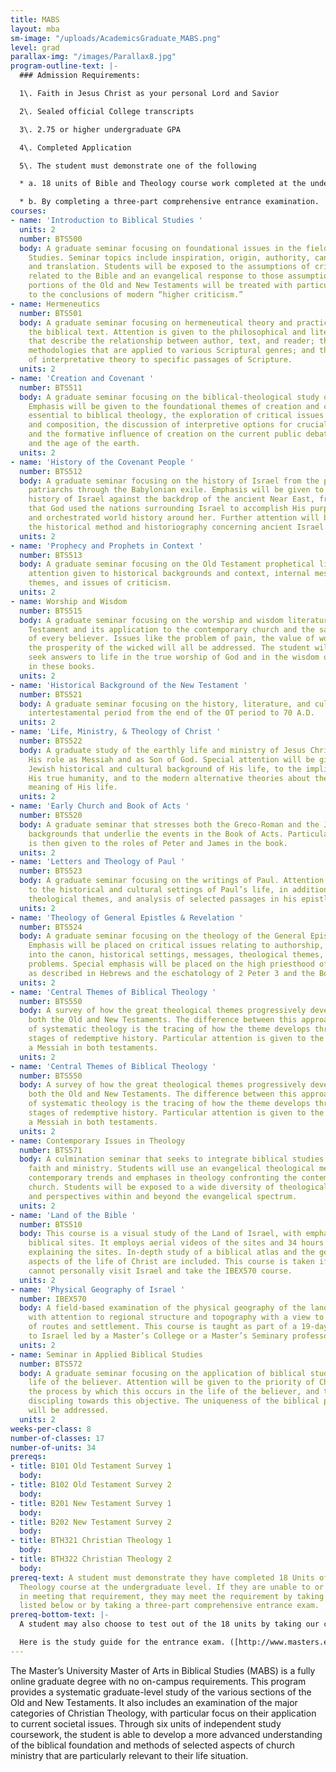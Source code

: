 ```yaml
---
title: MABS
layout: mba
sm-image: "/uploads/AcademicsGraduate_MABS.png"
level: grad
parallax-img: "/images/Parallax8.jpg"
program-outline-text: |-
  ### Admission Requirements:

  1\. Faith in Jesus Christ as your personal Lord and Savior

  2\. Sealed official College transcripts

  3\. 2.75 or higher undergraduate GPA

  4\. Completed Application

  5\. The student must demonstrate one of the following

  * a. 18 units of Bible and Theology course work completed at the undergraduate level OR,

  * b. By completing a three-part comprehensive entrance examination.
courses:
- name: 'Introduction to Biblical Studies '
  units: 2
  number: BTS500
  body: A graduate seminar focusing on foundational issues in the field of Biblical
    Studies. Seminar topics include inspiration, origin, authority, canonicity, transmission,
    and translation. Students will be exposed to the assumptions of critical scholarship
    related to the Bible and an evangelical response to those assumptions. Selected
    portions of the Old and New Testaments will be treated with particular attention
    to the conclusions of modern “higher criticism.”
- name: Hermeneutics
  number: BTS501
  body: A graduate seminar focusing on hermeneutical theory and practice related to
    the biblical text. Attention is given to the philosophical and literary foundations
    that describe the relationship between author, text, and reader; the interpretative
    methodologies that are applied to various Scriptural genres; and the application
    of interpretative theory to specific passages of Scripture.
  units: 2
- name: 'Creation and Covenant '
  number: BTS511
  body: A graduate seminar focusing on the biblical-theological study of the Pentateuch.
    Emphasis will be given to the foundational themes of creation and covenant as
    essential to biblical theology, the exploration of critical issues of authorship
    and composition, the discussion of interpretive options for crucial passages,
    and the formative influence of creation on the current public debate on origins
    and the age of the earth.
  units: 2
- name: 'History of the Covenant People '
  number: BTS512
  body: A graduate seminar focusing on the history of Israel from the period of the
    patriarchs through the Babylonian exile. Emphasis will be given to placing the
    history of Israel against the backdrop of the ancient Near East, from the perspective
    that God used the nations surrounding Israel to accomplish His purposes for her
    and orchestrated world history around her. Further attention will be given to
    the historical method and historiography concerning ancient Israel.
  units: 2
- name: 'Prophecy and Prophets in Context '
  number: BTS513
  body: A graduate seminar focusing on the Old Testament prophetical literature, with
    attention given to historical backgrounds and context, internal message, theological
    themes, and issues of criticism.
  units: 2
- name: Worship and Wisdom
  number: BTS515
  body: A graduate seminar focusing on the worship and wisdom literature of the Old
    Testament and its application to the contemporary church and the sanctification
    of every believer. Issues like the problem of pain, the value of worship, and
    the prosperity of the wicked will all be addressed. The student will learn to
    seek answers to life in the true worship of God and in the wisdom of God provided
    in these books.
  units: 2
- name: 'Historical Background of the New Testament '
  number: BTS521
  body: A graduate seminar focusing on the history, literature, and culture of the
    intertestamental period from the end of the OT period to 70 A.D.
  units: 2
- name: 'Life, Ministry, & Theology of Christ '
  number: BTS522
  body: A graduate study of the earthly life and ministry of Jesus Christ, including
    His role as Messiah and as Son of God. Special attention will be given to the
    Jewish historical and cultural background of His life, to the implications of
    His true humanity, and to the modern alternative theories about the facts and
    meaning of His life.
  units: 2
- name: 'Early Church and Book of Acts '
  number: BTS520
  body: A graduate seminar that stresses both the Greco-Roman and the Jewish historical
    backgrounds that underlie the events in the Book of Acts. Particular attention
    is then given to the roles of Peter and James in the book.
  units: 2
- name: 'Letters and Theology of Paul '
  number: BTS523
  body: A graduate seminar focusing on the writings of Paul. Attention is first given
    to the historical and cultural settings of Paul’s life, in addition to the messages,
    theological themes, and analysis of selected passages in his epistles.
  units: 2
- name: 'Theology of General Epistles & Revelation '
  number: BTS524
  body: A graduate seminar focusing on the theology of the General Epistles and Revelation.
    Emphasis will be placed on critical issues relating to authorship, acceptance
    into the canon, historical settings, messages, theological themes, and interpretive
    problems. Special emphasis will be placed on the high priesthood of Jesus Christ
    as described in Hebrews and the eschatology of 2 Peter 3 and the Book of Revelation.
  units: 2
- name: 'Central Themes of Biblical Theology '
  number: BTS550
  body: A survey of how the great theological themes progressively develop through
    both the Old and New Testaments. The difference between this approach and that
    of systematic theology is the tracing of how the theme develops through the successive
    stages of redemptive history. Particular attention is given to the promise of
    a Messiah in both testaments.
  units: 2
- name: 'Central Themes of Biblical Theology '
  number: BTS550
  body: A survey of how the great theological themes progressively develop through
    both the Old and New Testaments. The difference between this approach and that
    of systematic theology is the tracing of how the theme develops through the successive
    stages of redemptive history. Particular attention is given to the promise of
    a Messiah in both testaments.
  units: 2
- name: Contemporary Issues in Theology
  number: BTS571
  body: A culmination seminar that seeks to integrate biblical studies with Christian
    faith and ministry. Students will use an evangelical theological method to address
    contemporary trends and emphases in theology confronting the contemporary Christian
    church. Students will be exposed to a wide diversity of theological literature
    and perspectives within and beyond the evangelical spectrum.
  units: 2
- name: 'Land of the Bible '
  number: BTS510
  body: This course is a visual study of the Land of Israel, with emphasis on the
    biblical sites. It employs aerial videos of the sites and 34 hours of lectures
    explaining the sites. In-depth study of a biblical atlas and the geographical
    aspects of the life of Christ are included. This course is taken if the student
    cannot personally visit Israel and take the IBEX570 course.
  units: 2
- name: 'Physical Geography of Israel '
  number: IBEX570
  body: A field-based examination of the physical geography of the land of Israel
    with attention to regional structure and topography with a view to the development
    of routes and settlement. This course is taught as part of a 19-day study trip
    to Israel led by a Master’s College or a Master’s Seminary professor.
  units: 2
- name: Seminar in Applied Biblical Studies
  number: BTS572
  body: A graduate seminar focusing on the application of biblical studies to the
    life of the believer. Attention will be given to the priority of Christlikeness,
    the process by which this occurs in the life of the believer, and the role of
    discipling towards this objective. The uniqueness of the biblical process of change
    will be addressed.
  units: 2
weeks-per-class: 8
number-of-classes: 17
number-of-units: 34
prereqs:
- title: B101 Old Testament Survey 1
  body: 
- title: B102 Old Testament Survey 2
  body: 
- title: B201 New Testament Survey 1
  body: 
- title: B202 New Testament Survey 2
  body: 
- title: BTH321 Christian Theology 1
  body: 
- title: BTH322 Christian Theology 2
  body: 
prereq-text: A student must demonstrate they have completed 18 Units of Bible and
  Theology course at the undergraduate level. If they are unable to or fall short
  in meeting that requirement, they may meet the requirement by taking the courses
  listed below or by taking a three-part comprehensive entrance exam.
prereq-bottom-text: |-
  A student may also choose to test out of the 18 units by taking our comprehensive three-part entrance examination in the Old Testament, New Testament, and Christian Theology. This will certify a level of theological knowledge necessary for graduate study. The student must get a grade of 70 or higher in each section to pass that section. A student may pass just 1 section and be exempt from that course work requirement.

  Here is the study guide for the entrance exam. ([http://www.masters.edu/media/868647/study-guide-for-mabs-exam.pdf](http://www.masters.edu/media/868647/study-guide-for-mabs-exam.pdf))
---
```


The Master’s University Master of Arts in Biblical Studies (MABS) is a fully online graduate degree with no on-campus requirements. This program provides a systematic graduate-level study of the various sections of the Old and New Testaments. It also includes an examination of the major categories of Christian Theology, with particular focus on their application to current societal issues. Through six units of independent study coursework, the student is able to develop a more advanced understanding of the biblical foundation and methods of selected aspects of church ministry that are particularly relevant to their life situation.
